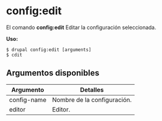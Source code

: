 # config:edit
El comando **config:edit** Editar la configuración seleccionada.

**Uso:**
```
$ drupal config:edit [arguments] 
$ cdit  
```

## Argumentos disponibles
Argumento | Detalles
---------|-------------
config-name | Nombre de la configuración.
editor | Editor.
